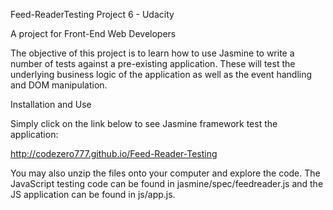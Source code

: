 Feed-ReaderTesting
Project 6 - Udacity

A project for Front-End Web Developers

The objective of this project is to learn how to use Jasmine to write a number of tests against a pre-existing application. These will test the underlying business logic of the application as well as the event handling and DOM manipulation.

Installation and Use

Simply click on the link below to see Jasmine framework test the application:

http://codezero777.github.io/Feed-Reader-Testing

You may also unzip the files onto your computer and explore the code. The JavaScript testing code can be found in jasmine/spec/feedreader.js and the JS application can be found in js/app.js.